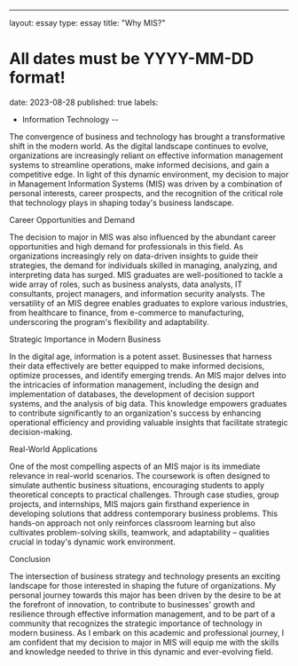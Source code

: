 ---
layout: essay
type: essay
title: "Why MIS?"
# All dates must be YYYY-MM-DD format!
date: 2023-08-28
published: true
labels:
  - Information Technology
--

The convergence of business and technology has brought a transformative shift in the modern world. As the digital landscape continues to evolve, organizations are increasingly reliant on effective information management systems to streamline operations, make informed decisions, and gain a competitive edge. In light of this dynamic environment, my decision to major in Management Information Systems (MIS) was driven by a combination of personal interests, career prospects, and the recognition of the critical role that technology plays in shaping today's business landscape.

Career Opportunities and Demand

The decision to major in MIS was also influenced by the abundant career opportunities and high demand for professionals in this field. As organizations increasingly rely on data-driven insights to guide their strategies, the demand for individuals skilled in managing, analyzing, and interpreting data has surged. MIS graduates are well-positioned to tackle a wide array of roles, such as business analysts, data analysts, IT consultants, project managers, and information security analysts. The versatility of an MIS degree enables graduates to explore various industries, from healthcare to finance, from e-commerce to manufacturing, underscoring the program's flexibility and adaptability.

Strategic Importance in Modern Business

In the digital age, information is a potent asset. Businesses that harness their data effectively are better equipped to make informed decisions, optimize processes, and identify emerging trends. An MIS major delves into the intricacies of information management, including the design and implementation of databases, the development of decision support systems, and the analysis of big data. This knowledge empowers graduates to contribute significantly to an organization's success by enhancing operational efficiency and providing valuable insights that facilitate strategic decision-making.

Real-World Applications

One of the most compelling aspects of an MIS major is its immediate relevance in real-world scenarios. The coursework is often designed to simulate authentic business situations, encouraging students to apply theoretical concepts to practical challenges. Through case studies, group projects, and internships, MIS majors gain firsthand experience in developing solutions that address contemporary business problems. This hands-on approach not only reinforces classroom learning but also cultivates problem-solving skills, teamwork, and adaptability – qualities crucial in today's dynamic work environment.

Conclusion

The intersection of business strategy and technology presents an exciting landscape for those interested in shaping the future of organizations. My personal journey towards this major has been driven by the desire to be at the forefront of innovation, to contribute to businesses' growth and resilience through effective information management, and to be part of a community that recognizes the strategic importance of technology in modern business. As I embark on this academic and professional journey, I am confident that my decision to major in MIS will equip me with the skills and knowledge needed to thrive in this dynamic and ever-evolving field.
